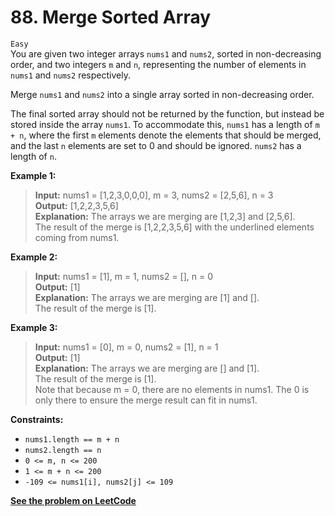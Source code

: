 # 88. Merge Sorted Array

`Easy` <br />
You are given two integer arrays `nums1` and `nums2`, sorted in non-decreasing order, and two integers `m` and `n`, representing the number of elements in `nums1` and `nums2` respectively.

Merge `nums1` and `nums2` into a single array sorted in non-decreasing order.

The final sorted array should not be returned by the function, but instead be stored inside the array `nums1`. To accommodate this, `nums1` has a length of `m + n`, where the first `m` elements denote the elements that should be merged, and the last `n` elements are set to 0 and should be ignored. `nums2` has a length of `n`.

**Example 1:**

> **Input:** nums1 = [1,2,3,0,0,0], m = 3, nums2 = [2,5,6], n = 3 <br />
> **Output:** [1,2,2,3,5,6] <br />
> **Explanation:** The arrays we are merging are [1,2,3] and [2,5,6]. <br />
The result of the merge is [1,2,2,3,5,6] with the underlined elements coming from nums1.

**Example 2:**

> **Input:** nums1 = [1], m = 1, nums2 = [], n = 0 <br />
> **Output:** [1] <br />
> **Explanation:** The arrays we are merging are [1] and []. <br />
The result of the merge is [1].

**Example 3:**

> **Input:** nums1 = [0], m = 0, nums2 = [1], n = 1 <br />
> **Output:** [1] <br />
> **Explanation:** The arrays we are merging are [] and [1]. <br />
The result of the merge is [1]. <br />
Note that because m = 0, there are no elements in nums1. The 0 is only there to ensure the merge result can fit in nums1.

**Constraints:**

- `nums1.length == m + n`
- `nums2.length == n`
- `0 <= m, n <= 200`
- `1 <= m + n <= 200`
- `-109 <= nums1[i], nums2[j] <= 109`

[**See the problem on LeetCode**](https://leetcode.com/problems/merge-sorted-array/)